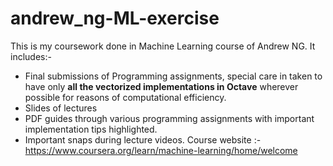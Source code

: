 # andrew_ng-ML-exercise
This is my coursework done in Machine Learning course of Andrew NG. It includes:-
- Final submissions of Programming assignments, special care in taken to have only **all the vectorized implementations in Octave** wherever possible for reasons of computational efficiency.
- Slides of lectures
- PDF guides through various programming assignments with important implementation tips highlighted.
- Important snaps during lecture videos.
Course website :- https://www.coursera.org/learn/machine-learning/home/welcome
